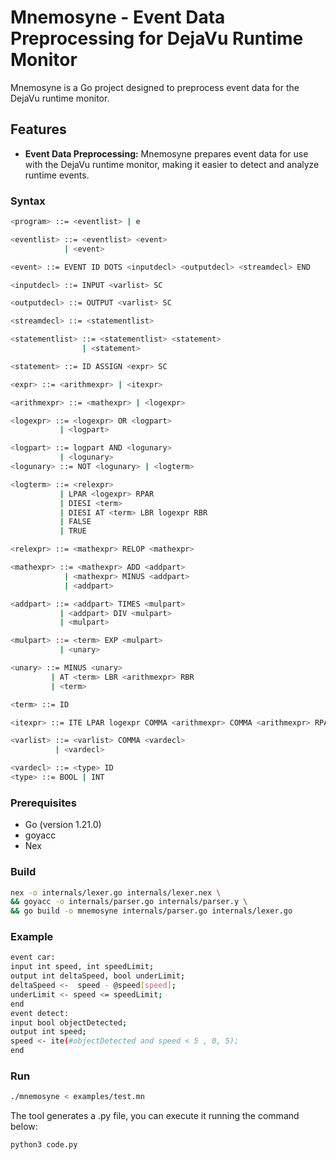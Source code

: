 # Mnemosyne - Event Data Preprocessing for DejaVu Runtime Monitor


Mnemosyne is a Go project designed to preprocess event data for the DejaVu runtime monitor.

## Features

- **Event Data Preprocessing:** Mnemosyne prepares event data for use with the DejaVu runtime monitor, making it easier to detect and analyze runtime events.


### Syntax
```sh
<program> ::= <eventlist> | e

<eventlist> ::= <eventlist> <event>
			| <event>

<event> ::= EVENT ID DOTS <inputdecl> <outputdecl> <streamdecl> END

<inputdecl> ::= INPUT <varlist> SC 

<outputdecl> ::= OUTPUT <varlist> SC

<streamdecl> ::= <statementlist>

<statementlist> ::= <statementlist> <statement>
				| <statement>

<statement> ::= ID ASSIGN <expr> SC

<expr> ::= <arithmexpr> | <itexpr>

<arithmexpr> ::= <mathexpr> | <logexpr>

<logexpr> ::= <logexpr> OR <logpart> 
		   | <logpart>

<logpart> ::= logpart AND <logunary>
		   | <logunary>
<logunary> ::= NOT <logunary> | <logterm>

<logterm> ::= <relexpr> 
		   | LPAR <logexpr> RPAR
		   | DIESI <term>
		   | DIESI AT <term> LBR logexpr RBR
		   | FALSE
 		   | TRUE

<relexpr> ::= <mathexpr> RELOP <mathexpr>

<mathexpr> ::= <mathexpr> ADD <addpart>
		    | <mathexpr> MINUS <addpart>
		    | <addpart>

<addpart> ::= <addpart> TIMES <mulpart>
		   | <addpart> DIV <mulpart>
		   | <mulpart>

<mulpart> ::= <term> EXP <mulpart>
		   | <unary>

<unary> ::= MINUS <unary>
		 | AT <term> LBR <arithmexpr> RBR
		 | <term>

<term> ::= ID

<itexpr> ::= ITE LPAR logexpr COMMA <arithmexpr> COMMA <arithmexpr> RPAR 

<varlist> ::= <varlist> COMMA <vardecl>
		  | <vardecl>

<vardecl> ::= <type> ID
<type> ::= BOOL | INT
```
### Prerequisites

- Go (version 1.21.0)
- goyacc
- Nex

### Build
```sh
nex -o internals/lexer.go internals/lexer.nex \
&& goyacc -o internals/parser.go internals/parser.y \
&& go build -o mnemosyne internals/parser.go internals/lexer.go
```

### Example

```sh
event car:
input int speed, int speedLimit;
output int deltaSpeed, bool underLimit;
deltaSpeed <-  speed - @speed[speed];
underLimit <- speed <= speedLimit;
end
event detect:
input bool objectDetected;
output int speed;
speed <- ite(#objectDetected and speed < 5 , 0, 5);
end
```

### Run
```sh
./mnemosyne < examples/test.mn
```

The tool generates a .py file, you can execute it running the command below:

```sh
python3 code.py
```
